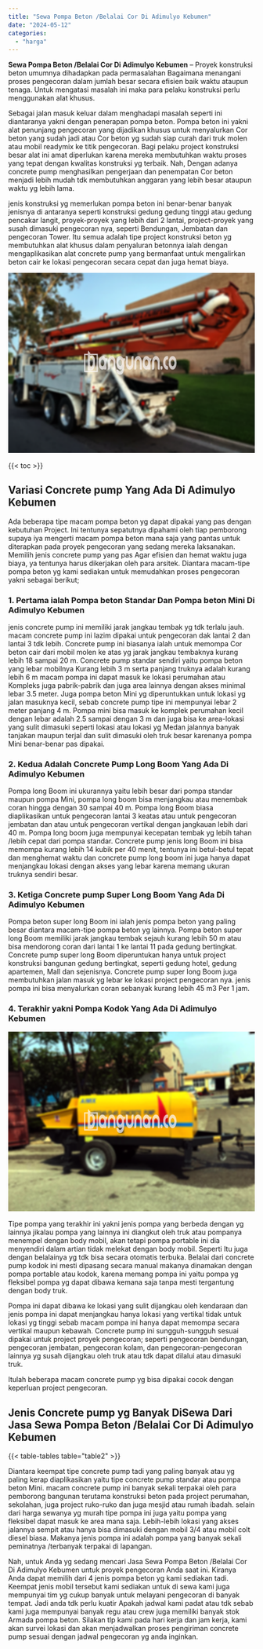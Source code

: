 ```yaml
---
title: "Sewa Pompa Beton /Belalai Cor Di Adimulyo Kebumen"
date: "2024-05-12"
categories: 
  - "harga"
---
```


**Sewa Pompa Beton /Belalai Cor Di Adimulyo Kebumen** – Proyek konstruksi beton umumnya dihadapkan pada permasalahan Bagaimana menangani proses pengecoran dalam jumlah besar secara efisien baik waktu ataupun tenaga. Untuk mengatasi masalah ini maka para pelaku konstruksi perlu menggunakan alat khusus.

Sebagai jalan masuk keluar dalam menghadapi masalah seperti ini diantaranya yakni dengan penerapan pompa beton. Pompa beton ini yakni alat penunjang pengecoran yang dijadikan khusus untuk menyalurkan Cor beton yang sudah jadi atau Cor beton yg sudah siap curah dari truk molen atau mobil readymix ke titik pengecoran. Bagi pelaku project konstruksi besar alat ini amat diperlukan karena mereka membutuhkan waktu proses yang tepat dengan kwalitas konstruksi yg terbaik. Nah, Dengan adanya concrete pump menghasilkan pengerjaan dan penempatan Cor beton menjadi lebih mudah tdk membutuhkan anggaran yang lebih besar ataupun waktu yg lebih lama.

jenis konstruksi yg memerlukan pompa beton ini benar-benar banyak jenisnya di antaranya seperti konstruksi gedung gedung tinggi atau gedung pencakar langit, proyek-proyek yang lebih dari 2 lantai, project-proyek yang susah dimasuki pengecoran nya, seperti Bendungan, Jembatan dan pengecoran Tower. Itu semua adalah tipe project konstruksi beton yg membutuhkan alat khusus dalam penyaluran betonnya ialah dengan mengaplikasikan alat concrete pump yang bermanfaat untuk mengalirkan beton cair ke lokasi pengecoran secara cepat dan juga hemat biaya.

![Sewa Pompa Beton /Belalai Cor Di Adimulyo Kebumen](/images/sewa-concrete-pump-05.png)

{{< toc >}}

## Variasi Concrete pump Yang Ada Di Adimulyo Kebumen

Ada beberapa tipe macam pompa beton yg dapat dipakai yang pas dengan kebutuhan Project. Ini tentunya sepatutnya dipahami oleh tiap pemborong supaya iya mengerti macam pompa beton mana saja yang pantas untuk diterapkan pada proyek pengecoran yang sedang mereka laksanakan. Memilih jenis concrete pump yang pas Agar efisien dan hemat waktu juga biaya, ya tentunya harus dikerjakan oleh para arsitek. Diantara macam-tipe pompa beton yg kami sediakan untuk memudahkan proses pengecoran yakni sebagai berikut;

### 1\. Pertama ialah Pompa beton Standar Dan Pompa beton Mini Di Adimulyo Kebumen

jenis concrete pump ini memiliki jarak jangkau tembak yg tdk terlalu jauh. macam concrete pump ini lazim dipakai untuk pengecoran dak lantai 2 dan lantai 3 tdk lebih. Concrete pump ini biasanya ialah untuk memompa Cor beton cair dari mobil molen ke atas yg jarak jangkau tembaknya kurang lebih 18 sampai 20 m. Concrete pump standar sendiri yaitu pompa beton yang lebar mobilnya Kurang lebih 3 m serta panjang truknya adalah kurang lebih 6 m macam pompa ini dapat masuk ke lokasi perumahan atau Kompleks juga pabrik-pabrik dan juga area lainnya dengan akses minimal lebar 3.5 meter. Juga pompa beton Mini yg diperuntukkan untuk lokasi yg jalan masuknya kecil, sebab concrete pump tipe ini mempunyai lebar 2 meter panjang 4 m. Pompa mini bisa masuk ke komplek perumahan kecil dengan lebar adalah 2.5 sampai dengan 3 m dan juga bisa ke area-lokasi yang sulit dimasuki seperti lokasi atau lokasi yg Medan jalannya banyak tanjakan maupun terjal dan sulit dimasuki oleh truk besar karenanya pompa Mini benar-benar pas dipakai.

### 2\. Kedua Adalah Concrete Pump Long Boom Yang Ada Di Adimulyo Kebumen

Pompa long Boom ini ukurannya yaitu lebih besar dari pompa standar maupun pompa Mini, pompa long boom bisa menjangkau atau menembak coran hingga dengan 30 sampai 40 m. Pompa long Boom biasa diaplikasikan untuk pengecoran lantai 3 keatas atau untuk pengecoran jembatan dan atau untuk pengecoran vertikal dengan jangkauan lebih dari 40 m. Pompa long boom juga mempunyai kecepatan tembak yg lebih tahan /lebih cepat dari pompa standar. Concrete pump jenis long Boom ini bisa memompa kurang lebih 14 kubik per 40 menit, tentunya ini betul-betul tepat dan menghemat waktu dan concrete pump long boom ini juga hanya dapat menjangkau lokasi dengan akses yang lebar karena memang ukuran truknya sendiri besar.

### 3\. Ketiga Concrete pump Super Long Boom Yang Ada Di Adimulyo Kebumen

Pompa beton super long Boom ini ialah jenis pompa beton yang paling besar diantara macam-tipe pompa beton yg lainnya. Pompa beton super long Boom memiliki jarak jangkau tembak sejauh kurang lebih 50 m atau bisa mendorong coran dari lantai 1 ke lantai 11 pada gedung bertingkat. Concrete pump super long Boom diperuntukan hanya untuk project konstruksi bangunan gedung bertingkat, seperti gedung hotel, gedung apartemen, Mall dan sejenisnya. Concrete pump super long Boom juga membutuhkan jalan masuk yg lebar ke lokasi project pengecoran nya. jenis pompa ini bisa menyalurkan coran sebanyak kurang lebih 45 m3 Per 1 jam.

### 4\. Terakhir yakni Pompa Kodok Yang Ada Di Adimulyo Kebumen

![Sewa Pompa Beton /Belalai Cor Di Adimulyo Kebumen](/images/sewa-concrete-pump-02.png)

Tipe pompa yang terakhir ini yakni jenis pompa yang berbeda dengan yg lainnya jikalau pompa yang lainnya ini diangkut oleh truk atau pompanya menempel dengan body mobil, akan tetapi pompa portable ini dia menyendiri dalam artian tidak melekat dengan body mobil. Seperti Itu juga dengan belalainya yg tdk bisa secara otomatis terbuka. Belalai dari concrete pump kodok ini mesti dipasang secara manual makanya dinamakan dengan pompa portable atau kodok, karena memang pompa ini yaitu pompa yg fleksibel pompa yg dapat dibawa kemana saja tanpa mesti tergantung dengan body truk.

Pompa ini dapat dibawa ke lokasi yang sulit dijangkau oleh kendaraan dan jenis pompa ini dapat menjangkau hanya lokasi yang vertikal tidak untuk lokasi yg tinggi sebab macam pompa ini hanya dapat memompa secara vertikal maupun kebawah. Concrete pump ini sungguh-sungguh sesuai dipakai untuk project proyek pengecoran; seperti pengecoran bendungan, pengecoran jembatan, pengecoran kolam, dan pengecoran-pengecoran lainnya yg susah dijangkau oleh truk atau tdk dapat dilalui atau dimasuki truk.

Itulah beberapa macam concrete pump yg bisa dipakai cocok dengan keperluan project pengecoran.

## Jenis Concrete pump yg Banyak DiSewa Dari Jasa Sewa Pompa Beton /Belalai Cor Di Adimulyo Kebumen

{{< table-tables table="table2" >}}

Diantara keempat tipe concrete pump tadi yang paling banyak atau yg paling kerap diaplikasikan yaitu tipe concrete pump standar atau pompa beton Mini. macam concrete pump ini banyak sekali terpakai oleh para pemborong bangunan terutama konstruksi beton pada project perumahan, sekolahan, juga project ruko-ruko dan juga mesjid atau rumah ibadah. selain dari harga sewanya yg murah tipe pompa ini juga yaitu pompa yang fleksibel dapat masuk ke area mana saja. Lebih-lebih lokasi yang akses jalannya sempit atau hanya bisa dimasuki dengan mobil 3/4 atau mobil colt diesel biasa. Makanya jenis pompa ini adalah pompa yang banyak sekali peminatnya /terbanyak terpakai di lapangan.

Nah, untuk Anda yg sedang mencari Jasa Sewa Pompa Beton /Belalai Cor Di Adimulyo Kebumen untuk proyek pengecoran Anda saat ini. Kiranya Anda dapat memilih dari 4 jenis pompa beton yg kami sediakan tadi. Keempat jenis mobil tersebut kami sediakan untuk di sewa kami juga mempunyai tim yg cukup banyak untuk melayani pengecoran di banyak tempat. Jadi anda tdk perlu kuatir Apakah jadwal kami padat atau tdk sebab kami juga mempunyai banyak regu atau crew juga memiliki banyak stok Armada pompa beton. Silakan tlp kami pada hari kerja dan jam kerja, kami akan survei lokasi dan akan menjadwalkan proses pengiriman concrete pump sesuai dengan jadwal pengecoran yg anda inginkan.
